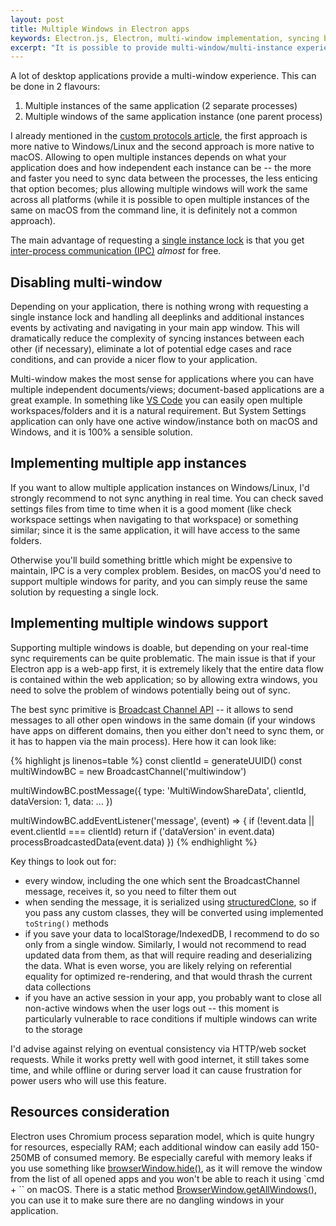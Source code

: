 ```yaml
---
layout: post
title: Multiple Windows in Electron apps
keywords: Electron.js, Electron, multi-window implementation, syncing between multiple windows
excerpt: "It is possible to provide multi-window/multi-instance experience in Electron, but it is probably not worth it."
---
```


A lot of desktop applications provide a multi-window experience. This can be done in 2 flavours:

1. Multiple instances of the same application (2 separate processes)
2. Multiple windows of the same application instance (one parent process)

I already mentioned in the [custom protocols article](/2025/07/20/electron-apps-custom-protocols#how-to-handle-deeplinks), the first approach is more native to Windows/Linux and the second approach is more native to macOS. Allowing to open multiple instances depends on what your application does and how independent each instance can be -- the more and faster you need to sync data between the processes, the less enticing that option becomes; plus allowing multiple windows will work the same across all platforms (while it is possible to open multiple instances of the same on macOS from the command line, it is definitely not a common approach).

The main advantage of requesting a [single instance lock](https://www.electronjs.org/docs/latest/api/app#apprequestsingleinstancelockadditionaldata) is that you get [inter-process communication (IPC)](https://www.electronjs.org/docs/latest/tutorial/ipc) _almost_ for free.

## Disabling multi-window

Depending on your application, there is nothing wrong with requesting a single instance lock and handling all deeplinks and additional instances events by activating and navigating in your main app window. This will dramatically reduce the complexity of syncing instances between each other (if necessary), eliminate a lot of potential edge cases and race conditions, and can provide a nicer flow to your application.

Multi-window makes the most sense for applications where you can have multiple independent documents/views; document-based applications are a great example. In something like [VS Code](https://code.visualstudio.com/) you can easily open multiple workspaces/folders and it is a natural requirement. But System Settings application can only have one active window/instance both on macOS and Windows, and it is 100% a sensible solution.

## Implementing multiple app instances

If you want to allow multiple application instances on Windows/Linux, I'd strongly recommend to not sync anything in real time. You can check saved settings files from time to time when it is a good moment (like check workspace settings when navigating to that workspace) or something similar; since it is the same application, it will have access to the same folders.

Otherwise you'll build something brittle which might be expensive to maintain, IPC is a very complex problem. Besides, on macOS you'd need to support multiple windows for parity, and you can simply reuse the same solution by requesting a single lock.

## Implementing multiple windows support

Supporting multiple windows is doable, but depending on your real-time sync requirements can be quite problematic. The main issue is that if your Electron app is a web-app first, it is extremely likely that the entire data flow is contained within the web application; so by allowing extra windows, you need to solve the problem of windows potentially being out of sync.

The best sync primitive is [Broadcast Channel API](https://developer.mozilla.org/en-US/docs/Web/API/Broadcast_Channel_API) -- it allows to send messages to all other open windows in the same domain (if your windows have apps on different domains, then you either don't need to sync them, or it has to happen via the main process). Here how it can look like:

{% highlight js linenos=table %}
const clientId = generateUUID()
const multiWindowBC = new BroadcastChannel('multiwindow')

multiWindowBC.postMessage({
    type: 'MultiWindowShareData',
    clientId,
    dataVersion: 1,
    data: ...
})

multiWindowBC.addEventListener('message', (event) => {
    if (!event.data || event.clientId === clientId) return
    if ('dataVersion' in event.data) processBroadcastedData(event.data)
})
{% endhighlight %}

Key things to look out for:

- every window, including the one which sent the BroadcastChannel message, receives it, so you need to filter them out
- when sending the message, it is serialized using [structuredClone](https://developer.mozilla.org/en-US/docs/Web/API/Window/structuredClone), so if you pass any custom classes, they will be converted using implemented `toString()` methods
- if you save your data to localStorage/IndexedDB, I recommend to do so only from a single window. Similarly, I would not recommend to read updated data from them, as that will require reading and deserializing the data. What is even worse, you are likely relying on referential equality for optimized re-rendering, and that would thrash the current data collections
- if you have an active session in your app, you probably want to close all non-active windows when the user logs out -- this moment is particularly vulnerable to race conditions if multiple windows can write to the storage

I'd advise against relying on eventual consistency via HTTP/web socket requests. While it works pretty well with good internet, it still takes some time, and while offline or during server load it can cause frustration for power users who will use this feature.

## Resources consideration

Electron uses Chromium process separation model, which is quite hungry for resources, especially RAM; each additional window can easily add 150-250MB of consumed memory. Be especially careful with memory leaks if you use something like [browserWindow.hide()](https://www.electronjs.org/docs/latest/api/browser-window#winhide), as it will remove the window from the list of all opened apps and you won't be able to reach it using `cmd + \`` on macOS. There is a static method [BrowserWindow.getAllWindows()](https://www.electronjs.org/docs/latest/api/browser-window#browserwindowgetallwindows), you can use it to make sure there are no dangling windows in your application.
